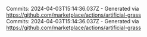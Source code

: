 Commits: 2024-04-03T15:14:36.037Z - Generated via https://github.com/marketplace/actions/artificial-grass
<br>
Commits: 2024-04-03T15:14:36.037Z - Generated via https://github.com/marketplace/actions/artificial-grass
<br>
